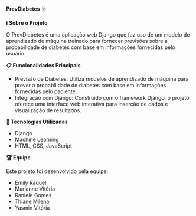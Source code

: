 **PrevDiabetes** 🩺

**ℹ️ Sobre o Projeto**

O PrevDiabetes é uma aplicação web Django que faz uso de um modelo de aprendizado de máquina treinado para fornecer previsões sobre a probabilidade de diabetes com base em informações fornecidas pelo usuário.

**📋 Funcionalidades Principais**

- Previsão de Diabetes: Utiliza modelos de aprendizado de máquina para prever a probabilidade de diabetes com base em informações fornecidas pelo paciente.
- Integração com Django: Construído com o framework Django, o projeto oferece uma interface web interativa para inserção de dados e visualização de resultados.

**🤖 Tecnologias Utilizadas**

- Django
- Machine Learning
- HTML, CSS, JavaScript

**🏆 Equipe**

Este projeto foi desenvolvido pela equipe:

- Emily Raquel
- Marianne Vitória
- Raniele Gomes
- Thiane Milena
- Yasmin Vitória
